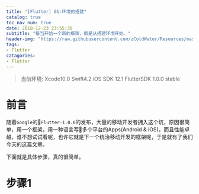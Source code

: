 ```yaml
---
title: "[Flutter] 01:环境的搭建"
catalog: true
toc_nav_num: true
date: 2018-12-23 23:55:30
subtitle: "每当开始一个新的框架，都是从搭建环境开始。"
header-img: "https://raw.githubusercontent.com/zColdWater/Resources/master/Images/nature.jpg"
tags:
- Flutter
catagories:
- Flutter
---
```


> 当前环境: Xcode10.0 Swift4.2 iOS SDK 12.1 FlutterSDK 1.0.0 stable

前言
=======
随着`Google`的`Flutter-1.0.0`的发布，大量的移动开发者拥入这个坑，原因很简单，用一个框架，用一种语言写多个平台的Apps(Android & iOS)，而且性能卓越，谁不想试试看呢，也许它就是下一个统治移动开发的框架呢，于是就有了我们今天的这篇文章。

下面就是具体步骤，真的很简单。

步骤1
=======



